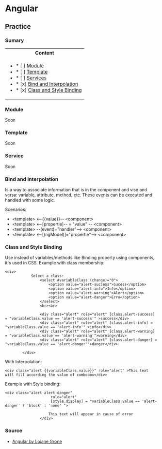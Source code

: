 # Angular
## Practice

### Sumary

<table>
   <tr> 
     <th> Content </th>
  </tr>
  <tr> 
    <td>
          <ul>
            <li>* [ ] <a href="https://github.com/gil-son/angular/tree/main/LoianeGroner#module">Module</a></li>
            <li>* [ ] <a href="https://github.com/gil-son/angular/tree/main/LoianeGroner#template">Template</a></li>
            <li>* [ ] <a href="https://github.com/gil-son/angular/tree/main/LoianeGroner#services">Services</a></li>
            <li>* [x] <a href="https://github.com/gil-son/angular/tree/main/LoianeGroner#bind-and-interpolation">Bind and Interpolation</a></li>
            <li>* [x] <a href="https://github.com/gil-son/angular/tree/main/LoianeGroner/lesson10-class-and-style-binding">Class and Style Binding</a></li>
          </ul>
    </td>
  </tr> 
</table>
 
  ### Module
  
 <p>
    Soon
 </p>
 
 ### Template
 <p>
    Soon
 </p>
 
 
 ### Service
 <p>
    Soon
 </p>
 
 ### Bind and Interpolation
 
<p> 
  Is a way to associate information that is in the component and vise and versa: variable, attribute, method, etc.
  These events can be executed and handled with some logic.
</p>
 
 <p>
  Scenarios:
 </p>

<ul>
    <li>  <</>template></> <</>--{{value}}-- <</>component></></li>
    <li>  <</>template></> <</>--[propertie]-- = "value" -- <</>component></></li>
    <li>  <</>template></> --(event)="handler"--></> <</>component></li>
    <li>  <</>template></> <</>--[(ngModel)]="propertie"--> <</>component></></li>
</ul>



### Class and Style Binding


<p>
   Use instead of variables/methods like Binding property using components, it's used in CSS. Example with class membership:
</p>



```
<div>
            Select a class:
                <select #variableClass (change)="0">
                    <option value="alert-success">Sucess</option>
                    <option value="alert-info">Info</option>
                    <option value="alert-warning">Alert</option>
                    <option value="alert-danger">Erro</option>
                </select>
                <br><br>
                
                <div class="alert" role="alert" [class.alert-success] = "variableClass.value == 'alert-success'" >success</div>
                <div class="alert" role="alert" [class.alert-info] = "variableClass.value == 'alert-info'" >info</div>
                <div class="alert" role="alert" [class.alert-warning] = "variableClass.value == 'alert-warning'">warning</div>
                <div class="alert" role="alert" [class.alert-danger] = "variableClass.value == 'alert-danger'">danger</div>

        </div>

```


<p> With Interpolation: </p>

```
<div class="alert {{variableClass.value}}" role="alert" >This text will fill according the value of combobox</div>

```

<p> Example with Style binding: </p>

```
<div class="alert alert-danger"
                     role="alert"
                     [style.display] = "variableClass.value == 'alert-danger' ? 'block' : 'none' ">
                    
                    This text will appear in cause of error
                </div>

```


### Source

<ul>
<li>
<a href="https://www.youtube.com/watch?v=tPOMG0D57S0&list=PLGxZ4Rq3BOBoSRcKWEdQACbUCNWLczg2G"> Angular by Loiane Grone</a>
 
 </ul>
